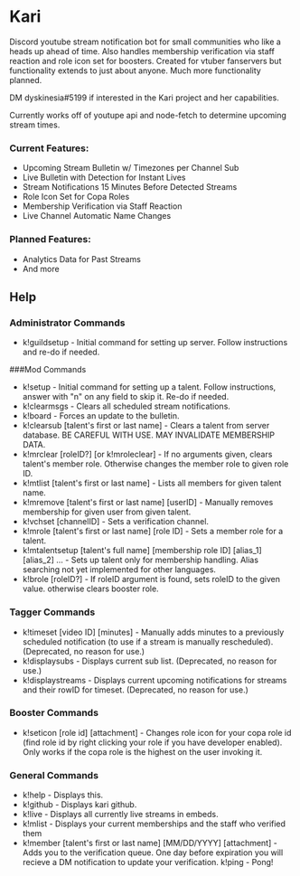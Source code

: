 # Kari
Discord youtube stream notification bot for small communities who like a heads up ahead of time. Also handles membership verification via staff reaction and role icon set for boosters. Created for vtuber fanservers but functionality extends to just about anyone. Much more functionality planned.  
  
DM dyskinesia#5199 if interested in the Kari project and her capabilities.  
  
Currently works off of youtupe api and node-fetch to determine upcoming stream times.   
  
### Current Features:  
+ Upcoming Stream Bulletin w/ Timezones per Channel Sub
+ Live Bulletin with Detection for Instant Lives		
+ Stream Notifications 15 Minutes Before Detected Streams  
+ Role Icon Set for Copa Roles  
+ Membership Verification via Staff Reaction  
+ Live Channel Automatic Name Changes  
  
### Planned Features:    
+ Analytics Data for Past Streams 
+ And more 
  
## Help ##  
### Administrator Commands
+ k!guildsetup - Initial command for setting up server. Follow instructions and re-do if needed.

###Mod Commands
+ k!setup - Initial command for setting up a talent. Follow instructions, answer with "n" on any field to skip it. Re-do if needed.
+ k!clearmsgs - Clears all scheduled stream notifications.
+ k!board - Forces an update to the bulletin.
+ k!clearsub [talent's first or last name] - Clears a talent from server database. BE CAREFUL WITH USE. MAY INVALIDATE MEMBERSHIP DATA.
+ k!mrclear [roleID?] [or k!mroleclear] - If no arguments given, clears talent's member role. Otherwise changes the member role to given role ID.
+ k!mtlist [talent's first or last name] - Lists all members for given talent name.
+ k!mremove [talent's first or last name] [userID] - Manually removes membership for given user from given talent.
+ k!vchset [channelID] - Sets a verification channel.
+ k!mrole [talent\'s first or last name] [role ID] - Sets a member role for a talent.
+ k!mtalentsetup [talent\'s full name] [membership role ID] [alias_1] [alias_2] ... - Sets up talent only for membership handling. Alias searching not yet implemented for other languages.
+ k!brole [roleID?] - If roleID argument is found, sets roleID to the given value. otherwise clears booster role.

### Tagger Commands
+ k!timeset [video ID] [minutes] - Manually adds minutes to a previously scheduled notification (to use if a stream is manually rescheduled). (Deprecated, no reason for use.)
+ k!displaysubs - Displays current sub list. (Deprecated, no reason for use.)
+ k!displaystreams - Displays current upcoming notifications for streams and their rowID for timeset. (Deprecated, no reason for use.)

### Booster Commands
+ k!seticon [role id] [attachment] - Changes role icon for your copa role id (find role id by right clicking your role if you have developer enabled). Only works if the copa role is the highest on the user invoking it.

### General Commands
+ k!help - Displays this.
+ k!github - Displays kari github.
+ k!live - Displays all currently live streams in embeds.
+ k!mlist - Displays your current memberships and the staff who verified them
+ k!member [talent's first or last name] [MM/DD/YYYY] [attachment] - Adds you to the verification queue. One day before expiration you will recieve a DM notification to update your verification.
k!ping - Pong!	  

